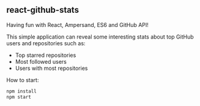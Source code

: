 ## react-github-stats

Having fun with React, Ampersand, ES6 and GitHub API!

This simple application can reveal some interesting stats about top GitHub users
and repositories such as:

  - Top starred repositories
  - Most followed users
  - Users with most repositories

How to start:

```sh
npm install
npm start
```
